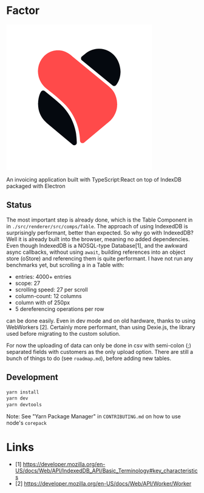 # Factor

![Logo](./resources/icons/android/solo_whiteldpi.png)

An invoicing application built with TypeScript:React on top of IndexDB packaged with Electron

## Status
The most important step is already done, which is the Table Component in in `./src/renderer/src/comps/Table`.
The approach of using IndexedDB is surprisingly performant, better than expected. So why go with IndexedDB?
Well it is already built into the browser, meaning no added dependencies. Even though IndexedDB is a NOSQL-type Database[1],
and the awkward async callbacks, without using `await`, building references into an object store (oStore) and referencing them is quite performant.
I have not run any benchmarks yet, but scrolling a in a Table with:
 - entries: 4000+ entries
 - scope: 27
 - scrolling speed: 27 per scroll
 - column-count: 12 columns
 - column with of 250px
 - 5 dereferencing operations per row

can be done easily. Even in dev mode and on old hardware, thanks to using WebWorkers [2]. Certainly more performant, than using Dexie.js, the library used before migrating to the custom solution.

For now the uploading of data can only be done in csv with semi-colon (;) separated fields with customers as the only upload option. There are still a bunch of things to do (see `roadmap.md`), before adding new tables.


## Development

```bash
yarn install
yarn dev
yarn devtools
```
Note: See "Yarn Package Manager" in `CONTRIBUTING.md` on how to use node's `corepack`

# Links
+ [1] https://developer.mozilla.org/en-US/docs/Web/API/IndexedDB_API/Basic_Terminology#key_characteristics
+ [2] https://developer.mozilla.org/en-US/docs/Web/API/Worker/Worker
